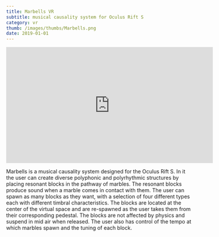 ```yaml
---
title: Marbells VR
subtitle: musical causality system for Oculus Rift S
category: vr
thumb: /images/thumbs/Marbells.png
date: 2019-01-01
---
```


<iframe width="560" height="315" src="https://www.youtube.com/embed/npz9d7_3HT8" frameborder="0" allow="accelerometer; autoplay; encrypted-media; gyroscope; picture-in-picture" allowfullscreen></iframe>

Marbells is a musical causality system designed for the Oculus Rift S. In it the user can create diverse polyphonic and polyrhythmic structures by placing resonant blocks in the pathway of marbles. The resonant blocks produce sound when a marble comes in contact with them. The user can spawn as many blocks as they want, with a selection of four different types each with different timbral characteristics. The blocks are located at the center of the virtual space and are re-spawned as the user takes them from their corresponding pedestal. The blocks are not affected by physics and suspend in mid air when released. The user also has control of the tempo at which marbles spawn and the tuning of each block.
